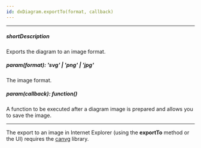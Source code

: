 ```yaml
---
id: dxDiagram.exportTo(format, callback)
---
```

---
##### shortDescription
Exports the diagram to an image format.

##### param(format): 'svg' | 'png' | 'jpg'
The image format.

##### param(callback): function()
A function to be executed after a diagram image is prepared and allows you to save the image.

---
The export to an image in Internet Explorer (using the **exportTo** method or the UI) requires the <a href="https://github.com/canvg/canvg" target="_blank">canvg</a> library.
